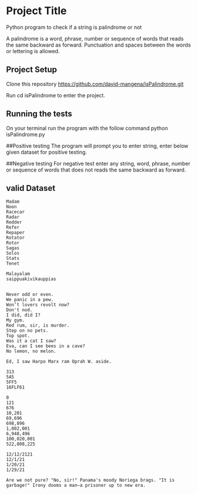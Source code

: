 # Project Title

Python program to check if a string is palindrome or not

A palindrome is a word, phrase, number or sequence of words that reads the same backward as forward. 
Punctuation and spaces between the words or lettering is allowed.

## Project Setup
Clone this repository https://github.com/david-mangena/isPalindrome.git

Run cd isPalindrome to enter the project.

## Running the tests

On your terminal run the program with the follow command python isPalindrome.py

##Positive testing
The program will prompt you to enter string, enter below given dataset for positive testing. 

##Negative testing
For negative test enter any string, word, phrase, number or sequence of words that does not reads the same backward as forward.

## valid Dataset
```
Madam
Noon
Racecar
Radar
Redder
Refer
Repaper
Rotator
Rotor
Sagas
Solos
Stats
Tenet

Malayalam 
saippuakivikauppias


Never odd or even.
We panic in a pew.
Won’t lovers revolt now?
Don't nod.
I did, did I?
My gym.
Red rum, sir, is murder.
Step on no pets.
Top spot.
Was it a cat I saw?
Eva, can I see bees in a cave?
No lemon, no melon.

Ed, I saw Harpo Marx ram Oprah W. aside.

313
5A5
5FF5
16FLF61

0 
121
676
10,201
69,696
698,896
1,002,001
6,948,496
100,020,001
522,808,225

12/12/2121
12/1/21 
1/20/21
1/29/21

Are we not pure? "No, sir!" Panama's moody Noriega brags. "It is garbage!" Irony dooms a man—a prisoner up to new era.
